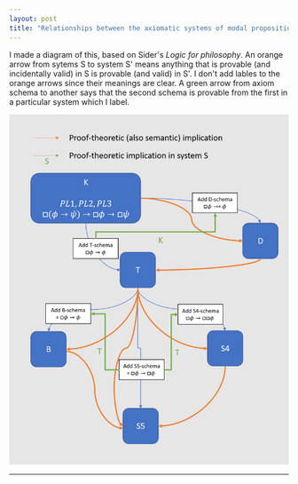 ```yaml
---
layout: post
title: "Relationships between the axiomatic systems of modal propositional logic"
---
```


I made a diagram of this, based on Sider's _Logic for philosophy_. An orange arrow from sytems S to system S' means anything that is provable (and incidentally valid) in S is provable (and valid) in S'. I don't add lables to the orange arrows since their meanings are clear. A green arrow from axiom schema to another says that the second schema is provable from the first in a particular system which I label.

[![mpl-axioms](/images/sider-mpl-axioms.png)](/images/sider-mpl-axioms.png)

<hr> <!-- hr to be added before footnotes--> 